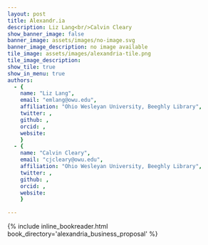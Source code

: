 ```yaml
---
layout: post
title: Alexandr.ia
description: Liz Lang<br/>Calvin Cleary
show_banner_image: false
banner_image: assets/images/no-image.svg
banner_image_description: no image available
tile_image: assets/images/alexandria-tile.png
tile_image_description:
show_tile: true
show_in_menu: true
authors:
  - {
    name: "Liz Lang",
    email: "emlang@owu.edu",
    affiliation: "Ohio Wesleyan University, Beeghly Library",
    twitter: ,
    github: ,
    orcid: ,
    website: 
    }
  - {
    name: "Calvin Cleary",
    email: "cjcleary@owu.edu",
    affiliation: "Ohio Wesleyan University, Beeghly Library",
    twitter: ,
    github: ,
    orcid: ,
    website: 
    }
    
---
```


{% include inline_bookreader.html
    book_directory='alexandria_business_proposal'
%}